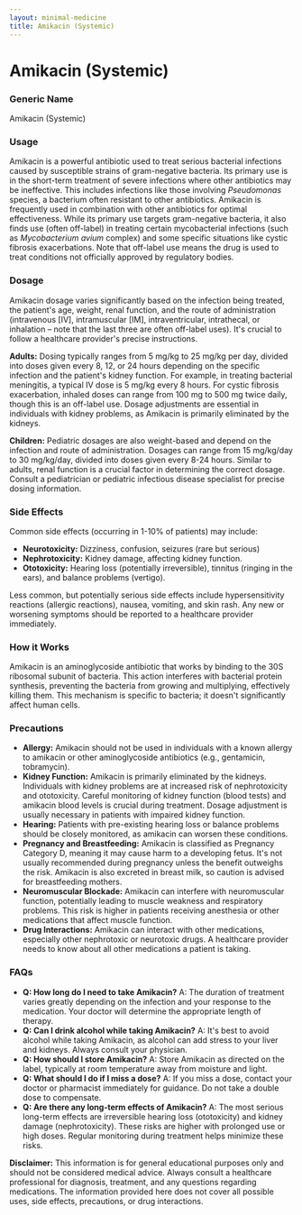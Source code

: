 ```yaml
---
layout: minimal-medicine
title: Amikacin (Systemic)
---
```


# Amikacin (Systemic)
### Generic Name
Amikacin (Systemic)

### Usage

Amikacin is a powerful antibiotic used to treat serious bacterial infections caused by susceptible strains of gram-negative bacteria.  Its primary use is in the short-term treatment of severe infections where other antibiotics may be ineffective.  This includes infections like those involving *Pseudomonas* species, a bacterium often resistant to other antibiotics.  Amikacin is frequently used in combination with other antibiotics for optimal effectiveness.  While its primary use targets gram-negative bacteria, it also finds use (often off-label) in treating certain mycobacterial infections (such as *Mycobacterium avium* complex) and some specific situations like cystic fibrosis exacerbations.  Note that off-label use means the drug is used to treat conditions not officially approved by regulatory bodies.


### Dosage

Amikacin dosage varies significantly based on the infection being treated, the patient's age, weight, renal function, and the route of administration (intravenous [IV], intramuscular [IM], intraventricular, intrathecal, or inhalation – note that the last three are often off-label uses).  It's crucial to follow a healthcare provider's precise instructions.

**Adults:** Dosing typically ranges from 5 mg/kg to 25 mg/kg per day, divided into doses given every 8, 12, or 24 hours depending on the specific infection and the patient's kidney function. For example, in treating bacterial meningitis, a typical IV dose is 5 mg/kg every 8 hours.  For cystic fibrosis exacerbation, inhaled doses can range from 100 mg to 500 mg twice daily, though this is an off-label use.  Dosage adjustments are essential in individuals with kidney problems, as Amikacin is primarily eliminated by the kidneys.

**Children:** Pediatric dosages are also weight-based and depend on the infection and route of administration. Dosages can range from 15 mg/kg/day to 30 mg/kg/day, divided into doses given every 8-24 hours.  Similar to adults, renal function is a crucial factor in determining the correct dosage. Consult a pediatrician or pediatric infectious disease specialist for precise dosing information.


### Side Effects

Common side effects (occurring in 1-10% of patients) may include:

*   **Neurotoxicity:** Dizziness, confusion, seizures (rare but serious)
*   **Nephrotoxicity:** Kidney damage, affecting kidney function.
*   **Ototoxicity:** Hearing loss (potentially irreversible), tinnitus (ringing in the ears), and balance problems (vertigo).


Less common, but potentially serious side effects include hypersensitivity reactions (allergic reactions), nausea, vomiting, and skin rash.  Any new or worsening symptoms should be reported to a healthcare provider immediately.


### How it Works

Amikacin is an aminoglycoside antibiotic that works by binding to the 30S ribosomal subunit of bacteria. This action interferes with bacterial protein synthesis, preventing the bacteria from growing and multiplying, effectively killing them.  This mechanism is specific to bacteria; it doesn't significantly affect human cells.


### Precautions

*   **Allergy:** Amikacin should not be used in individuals with a known allergy to amikacin or other aminoglycoside antibiotics (e.g., gentamicin, tobramycin).
*   **Kidney Function:** Amikacin is primarily eliminated by the kidneys.  Individuals with kidney problems are at increased risk of nephrotoxicity and ototoxicity.  Careful monitoring of kidney function (blood tests) and amikacin blood levels is crucial during treatment. Dosage adjustment is usually necessary in patients with impaired kidney function.
*   **Hearing:**  Patients with pre-existing hearing loss or balance problems should be closely monitored, as amikacin can worsen these conditions.
*   **Pregnancy and Breastfeeding:** Amikacin is classified as Pregnancy Category D, meaning it may cause harm to a developing fetus. It's not usually recommended during pregnancy unless the benefit outweighs the risk.  Amikacin is also excreted in breast milk, so caution is advised for breastfeeding mothers.
*   **Neuromuscular Blockade:** Amikacin can interfere with neuromuscular function, potentially leading to muscle weakness and respiratory problems. This risk is higher in patients receiving anesthesia or other medications that affect muscle function.
*   **Drug Interactions:** Amikacin can interact with other medications, especially other nephrotoxic or neurotoxic drugs.  A healthcare provider needs to know about all other medications a patient is taking.


### FAQs

*   **Q: How long do I need to take Amikacin?**  A: The duration of treatment varies greatly depending on the infection and your response to the medication.  Your doctor will determine the appropriate length of therapy.
*   **Q: Can I drink alcohol while taking Amikacin?** A:  It's best to avoid alcohol while taking Amikacin, as alcohol can add stress to your liver and kidneys.  Always consult your physician.
*   **Q: How should I store Amikacin?** A: Store Amikacin as directed on the label, typically at room temperature away from moisture and light.
*   **Q: What should I do if I miss a dose?** A: If you miss a dose, contact your doctor or pharmacist immediately for guidance. Do not take a double dose to compensate.
*   **Q:  Are there any long-term effects of Amikacin?** A: The most serious long-term effects are irreversible hearing loss (ototoxicity) and kidney damage (nephrotoxicity). These risks are higher with prolonged use or high doses.  Regular monitoring during treatment helps minimize these risks.

**Disclaimer:** This information is for general educational purposes only and should not be considered medical advice. Always consult a healthcare professional for diagnosis, treatment, and any questions regarding medications.  The information provided here does not cover all possible uses, side effects, precautions, or drug interactions.
